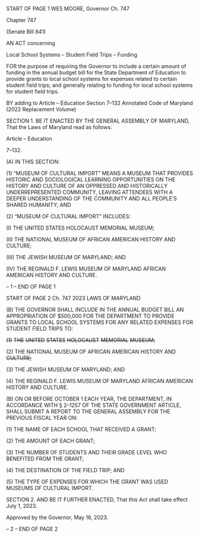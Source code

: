 START OF PAGE 1
WES MOORE, Governor Ch. 747

Chapter 747

(Senate Bill 841)

AN ACT concerning

Local School Systems – Student Field Trips – Funding

FOR the purpose of requiring the Governor to include a certain amount of funding in the
annual budget bill for the State Department of Education to provide grants to local
school systems for expenses related to certain student field trips; and generally
relating to funding for local school systems for student field trips.

BY adding to
Article – Education
Section 7–132
Annotated Code of Maryland
(2022 Replacement Volume)

SECTION 1. BE IT ENACTED BY THE GENERAL ASSEMBLY OF MARYLAND,
That the Laws of Maryland read as follows:

Article – Education

7–132.

(A) IN THIS SECTION:

(1) “MUSEUM OF CULTURAL IMPORT” MEANS A MUSEUM THAT
PROVIDES HISTORIC AND SOCIOLOGICAL LEARNING OPPORTUNITIES ON THE
HISTORY AND CULTURE OF AN OPPRESSED AND HISTORICALLY
UNDERREPRESENTED COMMUNITY, LEAVING ATTENDEES WITH A DEEPER
UNDERSTANDING OF THE COMMUNITY AND ALL PEOPLE’S SHARED HUMANITY; AND

(2) “MUSEUM OF CULTURAL IMPORT” INCLUDES:

(I) THE UNITED STATES HOLOCAUST MEMORIAL MUSEUM;

(II) THE NATIONAL MUSEUM OF AFRICAN AMERICAN HISTORY
AND CULTURE;

(III) THE JEWISH MUSEUM OF MARYLAND; AND

(IV) THE REGINALD F. LEWIS MUSEUM OF MARYLAND AFRICAN
AMERICAN HISTORY AND CULTURE.

– 1 –
END OF PAGE 1

START OF PAGE 2
Ch. 747 2023 LAWS OF MARYLAND

(B) THE GOVERNOR SHALL INCLUDE IN THE ANNUAL BUDGET BILL AN
APPROPRIATION OF $500,000 FOR THE DEPARTMENT TO PROVIDE GRANTS TO
LOCAL SCHOOL SYSTEMS FOR ANY RELATED EXPENSES FOR STUDENT FIELD TRIPS
TO:

~~(1)~~ ~~THE~~ ~~UNITED~~ ~~STATES~~ ~~HOLOCAUST~~ ~~MEMORIAL~~ ~~MUSEUM;~~

(2) THE NATIONAL MUSEUM OF AFRICAN AMERICAN HISTORY AND
~~CULTURE;~~

(3) THE JEWISH MUSEUM OF MARYLAND; AND

(4) THE REGINALD F. LEWIS MUSEUM OF MARYLAND AFRICAN
AMERICAN HISTORY AND CULTURE.

(B) ON OR BEFORE OCTOBER 1 EACH YEAR, THE DEPARTMENT, IN
ACCORDANCE WITH § 2–1257 OF THE STATE GOVERNMENT ARTICLE, SHALL SUBMIT
A REPORT TO THE GENERAL ASSEMBLY FOR THE PREVIOUS FISCAL YEAR ON:

(1) THE NAME OF EACH SCHOOL THAT RECEIVED A GRANT;

(2) THE AMOUNT OF EACH GRANT;

(3) THE NUMBER OF STUDENTS AND THEIR GRADE LEVEL WHO
BENEFITED FROM THE GRANT;

(4) THE DESTINATION OF THE FIELD TRIP; AND

(5) THE TYPE OF EXPENSES FOR WHICH THE GRANT WAS USED
MUSEUMS OF CULTURAL IMPORT.

SECTION 2. AND BE IT FURTHER ENACTED, That this Act shall take effect July
1, 2023.

Approved by the Governor, May 16, 2023.

– 2 –
END OF PAGE 2